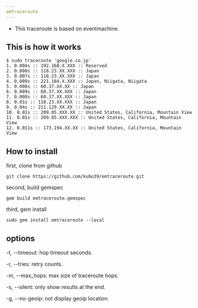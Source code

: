 ```yaml
---
emtraceroute
---
```


- This traceroute is based on eventmachine.

## This is how it works

    $ sudo traceroute 'google.co.jp'
    1. 0.004s :: 192.168.X.XXX :: Reserved
    2. 0.008s :: 118.23.XX.XXX :: Japan
    3. 0.007s :: 118.23.XX.XXX :: Japan
    4. 0.009s :: 221.184.X.XXX :: Japan, Niigata, Niigata
    5. 0.008s :: 60.37.XX.XX :: Japan
    6. 0.009s :: 60.37.XX.XXX :: Japan
    7. 0.008s :: 60.37.XX.XXX :: Japan
    8. 0.01s :: 118.23.XX.XXX :: Japan
    9. 0.04s :: 211.129.XX.XX :: Japan
    10. 0.01s :: 209.85.XXX.XX :: United States, California, Mountain View
    11. 0.01s :: 209.85.XXX.XXX :: United States, California, Mountain View
    12. 0.011s :: 173.194.XX.XX :: United States, California, Mountain View

## How to install

first, clone from github

    git clone https://github.com/kubo39/emtraceroute.git

second, build gemspec

    gem build emtraceroute.gemspec

third, gem install

    sudo gem install emtraceroute --local

## options

-t, --timeout: hop timeout seconds.

-r, --tries: retry counts.

-m, --max_hops: max size of traceroute hops.

-s, --silent: only show results at the end.

-g, --no-geoip: not display geoip location.